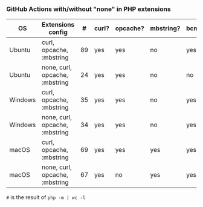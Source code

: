 ### GitHub Actions with/without "none" in PHP extensions

| OS      | Extensions config              | #  |  curl? | opcache? | mbstring? | bcmath?
|---------|--------------------------------|----|--------|----------|-----------|--------
| Ubuntu  | curl, opcache, :mbstring       | 89 |  yes   | yes      | no        | yes
| Ubuntu  | none, curl, opcache, :mbstring | 24 |  yes   | yes      | no        | no
| Windows | curl, opcache, :mbstring       | 35 |  yes   | yes      | no        | yes
| Windows | none, curl, opcache, :mbstring | 34 |  yes   | yes      | no        | yes
| macOS   | curl, opcache, :mbstring       | 69 |  yes   | yes      | yes       | yes
| macOS   | none, curl, opcache, :mbstring | 67 |  yes   | no       | yes       | yes

`#` is the result of `php -m | wc -l`
